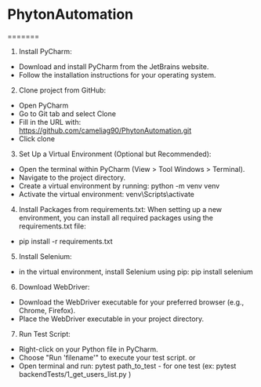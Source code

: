 # PhytonAutomation
=======
1. Install PyCharm:

- Download and install PyCharm from the JetBrains website.
- Follow the installation instructions for your operating system.

2. Clone project from GitHub:
- Open PyCharm
- Go to Git tab and select Clone
- Fill in the URL with: https://github.com/cameliag90/PhytonAutomation.git
- Click clone

3. Set Up a Virtual Environment (Optional but Recommended):

- Open the terminal within PyCharm (View > Tool Windows > Terminal).
- Navigate to the project directory.
- Create a virtual environment by running: python -m venv venv
- Activate the virtual environment: venv\Scripts\activate

4. Install Packages from requirements.txt:
When setting up a new environment, you can install all required packages using the requirements.txt file:

- pip install -r requirements.txt

5. Install Selenium:

- in the virtual environment, install Selenium using pip: pip install selenium

6. Download WebDriver:

- Download the WebDriver executable for your preferred browser (e.g., Chrome, Firefox).
- Place the WebDriver executable in your project directory.


7. Run Test Script:

- Right-click on your Python file in PyCharm.
- Choose "Run 'filename'" to execute your test script.
or
- Open terminal and run: pytest path_to_test - for one test (ex: pytest backendTests/1_get_users_list.py )

